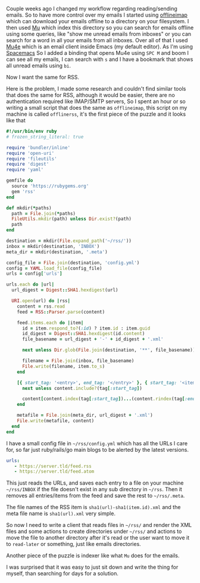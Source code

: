 
Couple weeks ago I changed my workflow regarding reading/sending emails. So to
have more control over my emails I started using
[offlineimap](http://www.offlineimap.org/) which can download your emails
offline to a directory on your filesystem. I then used
[Mu](https://www.djcbsoftware.nl/code/mu/) which index this directory so you can
search for emails offline using some queries, like "show me unread emails from
inboxes" or you can search for a word in all your emails from all inboxes. Over
all of that I used [Mu4e](https://www.djcbsoftware.nl/code/mu/mu4e.html) which
is an email client inside Emacs (my default editor). As I'm using
[Spacemacs](https://www.spacemacs.org/) So I added a binding that opens Mu4e
using `SPC M` and boom I can see all my emails, I can search with `s` and I have
a bookmark that shows all unread emails using `bi`.

Now I want the same for RSS.

Here is the problem, I made some research and couldn't find similar tools that
does the same for RSS, although it would be easier, there are no authentication
required like IMAP/SMTP servers, So I spent an hour or so writing a small script
that does the same as `offlineimap`, this script on my machine is called
`offlinerss`, it's the first piece of the puzzle and it looks like that

```ruby
#!/usr/bin/env ruby
# frozen_string_literal: true

require 'bundler/inline'
require 'open-uri'
require 'fileutils'
require 'digest'
require 'yaml'

gemfile do
  source 'https://rubygems.org'
  gem 'rss'
end

def mkdir(*paths)
  path = File.join(*paths)
  FileUtils.mkdir(path) unless Dir.exist?(path)
  path
end

destination = mkdir(File.expand_path('~/rss/'))
inbox = mkdir(destination, 'INBOX')
meta_dir = mkdir(destination, '.meta')

config_file = File.join(destination, 'config.yml')
config = YAML.load_file(config_file)
urls = config['urls']

urls.each do |url|
  url_digest = Digest::SHA1.hexdigest(url)

  URI.open(url) do |rss|
    content = rss.read
    feed = RSS::Parser.parse(content)

    feed.items.each do |item|
      id = item.respond_to?(:id) ? item.id : item.guid
      id_digest = Digest::SHA1.hexdigest(id.content)
      file_basename = url_digest + '-' + id_digest + '.xml'

      next unless Dir.glob(File.join(destination, '**', file_basename)).empty?

      filename = File.join(inbox, file_basename)
      File.write(filename, item.to_s)
    end

    [{ start_tag: '<entry>', end_tag: '</entry>' }, { start_tag: '<item>', end_tag: '</item>' }].each do |tag|
      next unless content.include?(tag[:start_tag])

      content[content.index(tag[:start_tag])...(content.rindex(tag[:end_tag]) + tag[:end_tag].length)] = ''
    end

    metafile = File.join(meta_dir, url_digest + '.xml')
    File.write(metafile, content)
  end
end
```

I have a small config file in `~/rss/config.yml` which has all the URLs I care
for, so far just ruby/rails/go main blogs to be alerted by the latest versions.

```yaml
urls:
   - https://server.tld/feed.rss
   - https://server.tld/feed.atom
```

This just reads the URLs, and saves each entry to a file on your machine
`~/rss/INBOX` if the file doesn't exist in any sub directory in `~/rss`. Then it
removes all entries/items from the feed and save the rest to `~/rss/.meta`.

The file names of the RSS item is `sha1(url)-sha1(item.id).xml`  and the meta
file name is `sha1(url).xml` very simple.

So now I need to write a client that reads files in `~/rss/` and render the XML
files and some actions to create directories under `~/rss/` and actions to move
the file to another directory after it's read or the user want to move it to
`read-later` or something, just like emails directories.

Another piece of the puzzle is indexer like what `Mu` does for the emails.

I was surprised that it was easy to just sit down and write the thing for myself,
than searching for days for a solution.
